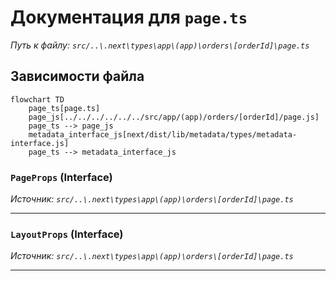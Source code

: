 # Документация для `page.ts`

*Путь к файлу: `src/..\.next\types\app\(app)\orders\[orderId]\page.ts`*

## Зависимости файла

```mermaid
flowchart TD
    page_ts[page.ts]
    page_js[../../../../../../src/app/(app)/orders/[orderId]/page.js]
    page_ts --> page_js
    metadata_interface_js[next/dist/lib/metadata/types/metadata-interface.js]
    page_ts --> metadata_interface_js
```

### `PageProps` (Interface)

*Источник: `src/..\.next\types\app\(app)\orders\[orderId]\page.ts`*

---
### `LayoutProps` (Interface)

*Источник: `src/..\.next\types\app\(app)\orders\[orderId]\page.ts`*

---
